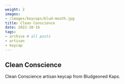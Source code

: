 ```yaml
---
weight: 2
images:
- /images/keycaps/blud-mouth.jpg
title: Clean Conscience
date: 2022-10-16
tags:
- archive # all posts
- artisan
- keycap
---
```


## Clean Conscience

Clean Conscience artisan keycap from Bludgeoned Kaps.